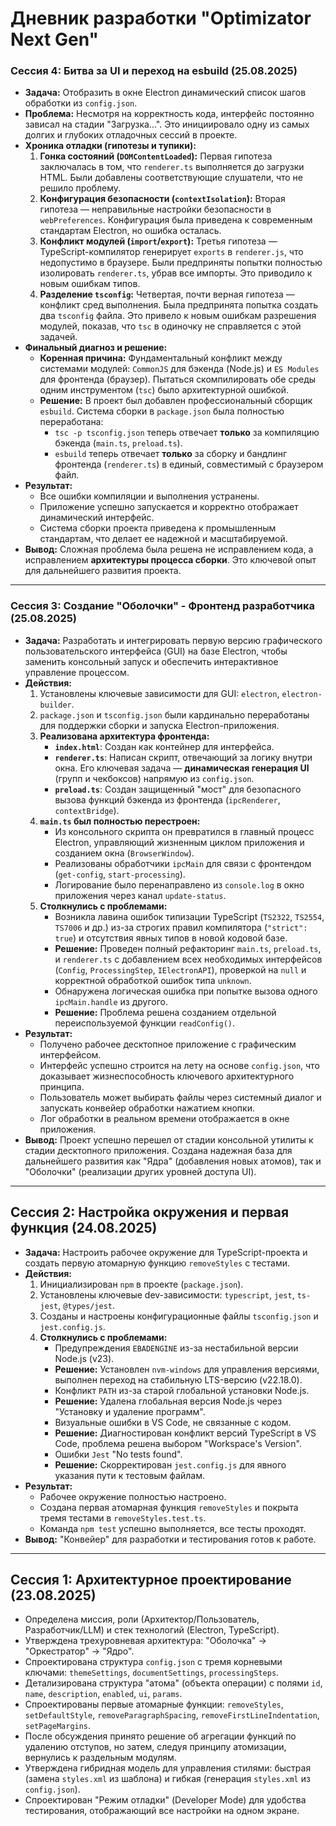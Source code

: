 # Дневник разработки "Optimizator Next Gen"

### Сессия 4: Битва за UI и переход на esbuild (25.08.2025)

- **Задача:** Отобразить в окне Electron динамический список шагов обработки из `config.json`.
- **Проблема:** Несмотря на корректность кода, интерфейс постоянно зависал на стадии "Загрузка...". Это инициировало одну из самых долгих и глубоких отладочных сессий в проекте.
- **Хроника отладки (гипотезы и тупики):**
  1.  **Гонка состояний (`DOMContentLoaded`):** Первая гипотеза заключалась в том, что `renderer.ts` выполняется до загрузки HTML. Были добавлены соответствующие слушатели, что не решило проблему.
  2.  **Конфигурация безопасности (`contextIsolation`):** Вторая гипотеза — неправильные настройки безопасности в `webPreferences`. Конфигурация была приведена к современным стандартам Electron, но ошибка осталась.
  3.  **Конфликт модулей (`import`/`export`):** Третья гипотеза — TypeScript-компилятор генерирует `exports` в `renderer.js`, что недопустимо в браузере. Были предприняты попытки полностью изолировать `renderer.ts`, убрав все импорты. Это приводило к новым ошибкам типов.
  4.  **Разделение `tsconfig`:** Четвертая, почти верная гипотеза — конфликт сред выполнения. Была предпринята попытка создать два `tsconfig` файла. Это привело к новым ошибкам разрешения модулей, показав, что `tsc` в одиночку не справляется с этой задачей.
- **Финальный диагноз и решение:**
  - **Коренная причина:** Фундаментальный конфликт между системами модулей: `CommonJS` для бэкенда (Node.js) и `ES Modules` для фронтенда (браузер). Пытаться скомпилировать обе среды одним инструментом (`tsc`) было архитектурной ошибкой.
  - **Решение:** В проект был добавлен профессиональный сборщик `esbuild`. Система сборки в `package.json` была полностью переработана:
    - `tsc -p tsconfig.json` теперь отвечает **только** за компиляцию бэкенда (`main.ts`, `preload.ts`).
    - `esbuild` теперь отвечает **только** за сборку и бандлинг фронтенда (`renderer.ts`) в единый, совместимый с браузером файл.
- **Результат:**
  - Все ошибки компиляции и выполнения устранены.
  - Приложение успешно запускается и корректно отображает динамический интерфейс.
  - Система сборки проекта приведена к промышленным стандартам, что делает ее надежной и масштабируемой.
- **Вывод:** Сложная проблема была решена не исправлением кода, а исправлением **архитектуры процесса сборки**. Это ключевой опыт для дальнейшего развития проекта.

---

### Сессия 3: Создание "Оболочки" - Фронтенд разработчика (25.08.2025)

- **Задача:** Разработать и интегрировать первую версию графического пользовательского интерфейса (GUI) на базе Electron, чтобы заменить консольный запуск и обеспечить интерактивное управление процессом.
- **Действия:**
  1.  Установлены ключевые зависимости для GUI: `electron`, `electron-builder`.
  2.  `package.json` и `tsconfig.json` были кардинально переработаны для поддержки сборки и запуска Electron-приложения.
  3.  **Реализована архитектура фронтенда:**
      - **`index.html`**: Создан как контейнер для интерфейса.
      - **`renderer.ts`**: Написан скрипт, отвечающий за логику внутри окна. Его ключевая задача — **динамическая генерация UI** (групп и чекбоксов) напрямую из `config.json`.
      - **`preload.ts`**: Создан защищенный "мост" для безопасного вызова функций бэкенда из фронтенда (`ipcRenderer`, `contextBridge`).
  4.  **`main.ts` был полностью перестроен:**
      - Из консольного скрипта он превратился в главный процесс Electron, управляющий жизненным циклом приложения и созданием окна (`BrowserWindow`).
      - Реализованы обработчики `ipcMain` для связи с фронтендом (`get-config`, `start-processing`).
      - Логирование было перенаправлено из `console.log` в окно приложения через канал `update-status`.
  5.  **Столкнулись с проблемами:**
      - Возникла лавина ошибок типизации TypeScript (`TS2322`, `TS2554`, `TS7006` и др.) из-за строгих правил компилятора (`"strict": true`) и отсутствия явных типов в новой кодовой базе.
      - **Решение:** Проведен полный рефакторинг `main.ts`, `preload.ts`, и `renderer.ts` с добавлением всех необходимых интерфейсов (`Config`, `ProcessingStep`, `IElectronAPI`), проверкой на `null` и корректной обработкой ошибок типа `unknown`.
      - Обнаружена логическая ошибка при попытке вызова одного `ipcMain.handle` из другого.
      - **Решение:** Проблема решена созданием отдельной переиспользуемой функции `readConfig()`.
- **Результат:**
  - Получено рабочее десктопное приложение с графическим интерфейсом.
  - Интерфейс успешно строится на лету на основе `config.json`, что доказывает жизнеспособность ключевого архитектурного принципа.
  - Пользователь может выбирать файлы через системный диалог и запускать конвейер обработки нажатием кнопки.
  - Лог обработки в реальном времени отображается в окне приложения.
- **Вывод:** Проект успешно перешел от стадии консольной утилиты к стадии десктопного приложения. Создана надежная база для дальнейшего развития как "Ядра" (добавления новых атомов), так и "Оболочки" (реализации других уровней доступа UI).

---

## Сессия 2: Настройка окружения и первая функция (24.08.2025)

- **Задача:** Настроить рабочее окружение для TypeScript-проекта и создать первую атомарную функцию `removeStyles` с тестами.
- **Действия:**
  1. Инициализирован `npm` в проекте (`package.json`).
  2. Установлены ключевые dev-зависимости: `typescript`, `jest`, `ts-jest`, `@types/jest`.
  3. Созданы и настроены конфигурационные файлы `tsconfig.json` и `jest.config.js`.
  4. **Столкнулись с проблемами:**
     - Предупреждения `EBADENGINE` из-за нестабильной версии Node.js (v23).
     - **Решение:** Установлен `nvm-windows` для управления версиями, выполнен переход на стабильную LTS-версию (v22.18.0).
     - Конфликт `PATH` из-за старой глобальной установки Node.js.
     - **Решение:** Удалена глобальная версия Node.js через "Установку и удаление программ".
     - Визуальные ошибки в VS Code, не связанные с кодом.
     - **Решение:** Диагностирован конфликт версий TypeScript в VS Code, проблема решена выбором "Workspace's Version".
     - Ошибки `Jest` "No tests found".
     - **Решение:** Скорректирован `jest.config.js` для явного указания пути к тестовым файлам.
- **Результат:**
  - Рабочее окружение полностью настроено.
  - Создана первая атомарная функция `removeStyles` и покрыта тремя тестами в `removeStyles.test.ts`.
  - Команда `npm test` успешно выполняется, все тесты проходят.
- **Вывод:** "Конвейер" для разработки и тестирования готов к работе.

---

## Сессия 1: Архитектурное проектирование (23.08.2025)

- Определена миссия, роли (Архитектор/Пользователь, Разработчик/LLM) и стек технологий (Electron, TypeScript).
- Утверждена трехуровневая архитектура: "Оболочка" -> "Оркестратор" -> "Ядро".
- Спроектирована структура `config.json` с тремя корневыми ключами: `themeSettings`, `documentSettings`, `processingSteps`.
- Детализирована структура "атома" (объекта операции) с полями `id`, `name`, `description`, `enabled`, `ui`, `params`.
- Спроектированы первые атомарные функции: `removeStyles`, `setDefaultStyle`, `removeParagraphSpacing`, `removeFirstLineIndentation`, `setPageMargins`.
- После обсуждения принято решение об агрегации функций по удалению отступов, но затем, следуя принципу атомизации, вернулись к раздельным модулям.
- Утверждена гибридная модель для управления стилями: быстрая (замена `styles.xml` из шаблона) и гибкая (генерация `styles.xml` из `config.json`).
- Спроектирован "Режим отладки" (Developer Mode) для удобства тестирования, отображающий все настройки на одном экране.
